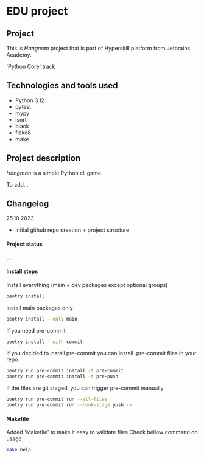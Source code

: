 # EDU project

## Project

This is _Hangman_ project that is part of Hyperskill platform from Jetbrains Academy.

'Python Core' track

## Technologies and tools used

- Python 3.12
- pytest
- mypy
- isort
- black
- flake8
- make

## Project description

_Hangman_ is a simple Python cli game.

To add...

## Changelog

25.10.2023
- Initial github repo creation + project structure

#### Project status
...

#### Install steps

Install everything (main + dev packages except optional groups)

```sh
peotry install
```

Install main packages only

```sh
peotry install --only main

```

If you need pre-commit

```sh
poetry install --with commit
```

If you decided to install pre-commit you can install .pre-commit files in your repo

```sh
peotry run pre-commit install -t pre-commit
poetry run pre-commit install -t pre-push
```

If the files are git staged, you can trigger pre-commit manually

```sh
poetry run pre-commit run --all-files
poetry run pre-commit run --hook-stage push -v
```

#### Makefile

Added 'Makefile' to make it easy to validate files
Check bellow command on usage

```sh
make help
```
